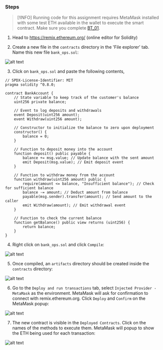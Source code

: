 ### Steps

> [!INFO]
> Running code for this assignment requires MetaMask installed with some test ETH available in the wallet to execute the smart contract. Make sure you complete [BT_01](https://github.com/shubham0204/PICT_Coursework/tree/lp-3/BT_01).

1. Head to https://remix.ethereum.org/ (online editor for Solidity)

2. Create a new file in the `contracts` directory in the 'File explorer' tab. Name this new file `bank_ops.sol`:

![alt text]({66D639FB-8CAD-4509-B9A4-9976C8E32CA0}.png)

3. Click on `bank_ops.sol` and paste the following contents,

```solidity
// SPDX-License-Identifier: MIT
pragma solidity ^0.8.0;

contract BankAccount {
    // State variable to keep track of the customer's balance
    uint256 private balance;

    // Event to log deposits and withdrawals
    event Deposit(uint256 amount);
    event Withdraw(uint256 amount);

    // Constructor to initialize the balance to zero upon deployment
    constructor() {
        balance = 0;
    }

    // Function to deposit money into the account
    function deposit() public payable {
        balance += msg.value; // Update balance with the sent amount
        emit Deposit(msg.value); // Emit deposit event
    }

    // Function to withdraw money from the account
    function withdraw(uint256 amount) public {
        require(amount <= balance, "Insufficient balance"); // Check for sufficient balance
        balance -= amount; // Deduct amount from balance
        payable(msg.sender).transfer(amount); // Send amount to the caller
        emit Withdraw(amount); // Emit withdrawal event
    }

    // Function to check the current balance
    function getBalance() public view returns (uint256) {
        return balance;
    }
}
```

4. Right click on `bank_ops.sol` and click `Compile`:

![alt text]({412D46B9-0781-4510-9127-3DC5AD6037D8}.png)

5. Once compiled, an `artifacts` directory should be created inside the `contracts` directory:

![alt text]({40BB00DE-AD7D-435E-A5C2-AAAF66EEEDA3}.png)

6. Go to the `Deploy and run transactions` tab, select `Injected Provider - MetaMask` as the environment. MetaMask will ask for confirmation to connect with remix.ethereum.org. Click `Deploy` and `Confirm` on the MetaMask popup:

![alt text]({D39CBE33-1CEA-4DC1-A3F2-CE8378ABDA67}.png)

7. The new contract is visible in the `Deployed Contracts`. Click on the names of the methods to execute them. MetaMask will popup to show the ETH being used for each transaction:

![alt text]({E47FA639-AD6A-40E0-BD8F-05FB0735AA5D}.png)